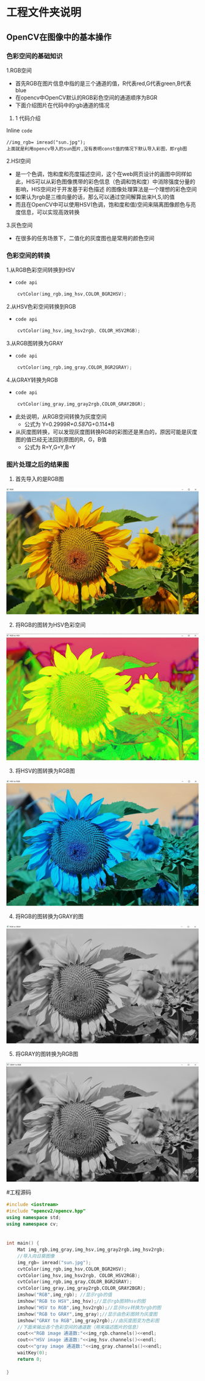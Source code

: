 #    工程文件夹说明
## OpenCV在图像中的基本操作
### 色彩空间的基础知识
1.RGB空间
+ 首先RGB在图片信息中指的是三个通道的值，R代表red,G代表green,B代表blue
+ 在opencv中OpenCV默认的RGB彩色空间的通道顺序为BGR
+ 下面介绍图片在代码中的rgb通道的情况
1. 1 代码介绍

Inline `code`
    
    //img_rgb= imread("sun.jpg");
    上面就是利用opencv导入的sun图片,没有表明const值的情况下默认导入彩图，即rgb图



2.HSI空间

+ 是一个色调，饱和度和亮度描述空间，这个在web网页设计的画图中同样如此，HIS可以从彩色图像携带的彩色信息（色调和饱和度）中消除强度分量的影响，HIS空间对于开发基于彩色描述
的图像处理算法是一个理想的彩色空间
+ 如果认为rgb是三维向量的话，那么可以通过空间解算出来H,S,I的值
+ 而且在OpenCV中可以使用HSV(色调，饱和度和值)空间来隔离图像颜色与亮度信息，可以实现高效转换


3.灰色空间

+ 在很多的任务场景下，二值化的灰度图也是常用的颜色空间


### 色彩空间的转换

1.从RGB色彩空间转换到HSV

+ `code api`
```c++
    cvtColor(img_rgb,img_hsv,COLOR_BGR2HSV);    
```

2.从HSV色彩空间转换到RGB
+ `code api`

```c++
    cvtColor(img_hsv,img_hsv2rgb, COLOR_HSV2RGB);
```

3.从RGB图转换为GRAY 
+ `code api`
```c++
    cvtColor(img_rgb,img_gray,COLOR_BGR2GRAY);
```

4.从GRAY转换为RGB
+ `code api`
```c++
    cvtColor(img_gray,img_gray2rgb,COLOR_GRAY2BGR);
```
+ 此处说明，从RGB空间转换为灰度空间
  * 公式为 Y=0.2999*R+0.587*G+0.114*B
+ 从灰度图转换，可以发现灰度图转换RGB的彩图还是黑白的，原因可能是灰度图的值已经无法回到原图的R，G，B值
  * 公式为 R=Y,G=Y,B=Y


### 图片处理之后的结果图
1. 首先导入的是RGB图

![RGB](./MD_pictures/img.png)

2. 将RGB的图转为HSV色彩空间

![RGB to HSV](./MD_pictures/img_4.png)

3. 将HSV的图转换为RGB图

![HSV to RGB](./MD_pictures/img_5.png)

4. 将RGB的图转换为GRAY的图

![RGB to GRAY](./MD_pictures/img_3.png)

5. 将GRAY的图转换为RGB图

![GRAY to RGB](./MD_pictures/img_2.png)



#工程源码
```c++
#include <iostream>
#include "opencv2/opencv.hpp"
using namespace std;
using namespace cv;


int main() {
    Mat img_rgb,img_gray,img_hsv,img_gray2rgb,img_hsv2rgb;
    //导入向日葵图像
    img_rgb= imread("sun.jpg");
    cvtColor(img_rgb,img_hsv,COLOR_BGR2HSV);
    cvtColor(img_hsv,img_hsv2rgb, COLOR_HSV2RGB);
    cvtColor(img_rgb,img_gray,COLOR_BGR2GRAY);
    cvtColor(img_gray,img_gray2rgb,COLOR_GRAY2BGR);
    imshow("RGB",img_rgb); //显示rgb的值
    imshow("RGB to HSV",img_hsv);//显示rgb图转hsv的图
    imshow("HSV to RGB",img_hsv2rgb);//显示hsv转换为rgb的图
    imshow("RGB to GRAY",img_gray);//显示由色彩图转为灰度图
    imshow("GRAY to RGB",img_gray2rgb);//由灰度图变为色彩图
    //下面来输出各个色彩空间的通道数（用来描述图片的信息）
    cout<<"RGB image 通道数:"<<img_rgb.channels()<<endl;
    cout<<"HSV image 通道数:"<<img_hsv.channels()<<endl;
    cout<<"gray image 通道数:"<<img_gray.channels()<<endl;
    waitKey(0);
    return 0;

}

```